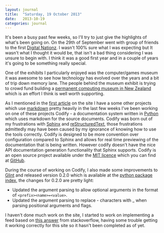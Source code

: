 ```yaml
---
layout: journal
title:  "Saturday, 19 October 2013"
date:   2013-10-19
categories: journal
---
```


It's been a busy past few weeks, so I'll try to just give the highlights of what's been going on. On the 29th of September went with group of friends to the first [Digital Nationz](http://digitalnationz.com/). I wasn't 100% sure what I was expecting but It wasn't what I thought it would be, that isn't a bad thing considering I was unsure to begin with. I think it was a good first year and in a couple of years it's going to be something really special.

One of the exhibits I particularly enjoyed was the computer/games museum it was awesome to see how technology has evolved over the years and a bit of trip down memory lane. The people behind the museum exhibit is trying to crowd fund building a [permanent computing museum in New Zealand](http://www.sponsume.com/project/new-zealand-computer-museum) which is an effort I think is well worth supporting.

As I mentioned in the [first article](http://mlowen.com/article/2013/09/20/welcome-to-the-new-mlowen-com) on the site I have a some other projects which use [markdown](http://en.wikipedia.org/wiki/Markdown) pretty heavily in the last few weeks I've been working on one of these projects Codify - a documentation system written in [Python](http://python.org/) which uses markdown for the source documents. Codify was born out of my frustrations with [Sphinx](http://sphinx-doc.org/) and [reStructuredText](http://en.wikipedia.org/wiki/ReStructuredText), those frustrations admittedly may have been caused by my ignorance of knowing how to use the tools correctly. Codify is designed to be more convention over configuration compared to Sphinx and allows for real time previewing of the documentation that is being written. However codify doesn't have the nice API documentation generation functionality that Sphinx supports. Codify is an open source project available under the [MIT licence](http://opensource.org/licenses/MIT) which you can find at [GitHub](https://github.com/mlowen/Codify).

During the course of working on Codify, I also made some improvements to [Glint](https://github.com/mlowen/Glint) and released version 0.2.0 which is available at the [python package index](https://pypi.python.org/pypi/Glint/0.2.0), the changes for 0.2.0 are pretty light:

* Updated the argument parsing to allow optional arguments in the format of `<prefix><name>=<value>`.
* Updated the argument parsing to replace - characters with _ when parsing positional arguments and flags.

I haven't done much work on the site, I started to work on implementing a feed based on [this answer](http://stackoverflow.com/questions/4827232/generating-rss-feed-in-rails-3/4832591#4832591) from stackoverflow, having some trouble getting it working correctly for this site so it hasn't been completed as of yet.
